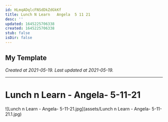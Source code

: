 ```yaml
---
id: HLmqADqlcFNSdDkZdGkKf
title: Lunch N Learn   Angela  5 11 21
desc: ''
updated: 1645225706338
created: 1645225706338
stub: false
isDir: false
---
```

My Template
---

_Created at 2021-05-19._
_Last updated at 2021-05-19._




---

# Lunch n Learn - Angela- 5-11-21


![Lunch n Learn - Angela- 5-11-21.jpg](assets/Lunch n Learn - Angela- 5-11-21.1.jpg)

